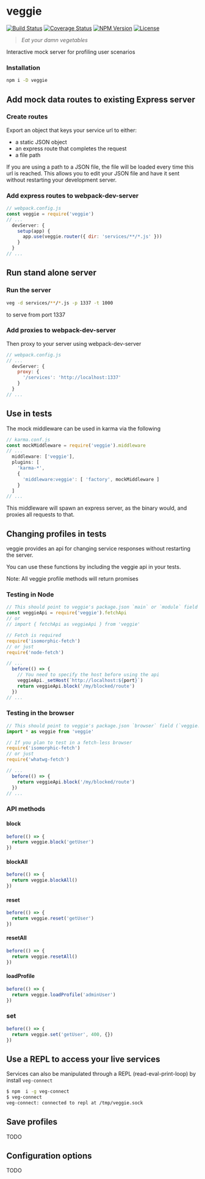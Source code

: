 
# veggie

[![Build Status](https://travis-ci.org/micburks/veggie.svg?branch=master)](https://travis-ci.org/micburks/veggie)
[![Coverage Status](https://coveralls.io/repos/github/micburks/veggie/badge.svg?branch=master)](https://coveralls.io/github/micburks/veggie?branch=master)
[![NPM Version](https://img.shields.io/npm/v/veggie.svg)](https://www.npmjs.com/package/veggie)
[![License](https://img.shields.io/npm/l/rollup.svg)](https://github.com/micburks/veggie/blob/master/LICENSE)

> *Eat your damn vegetables*

Interactive mock server for profiling user scenarios


### Installation

```bash
npm i -D veggie
```


## Add mock data routes to existing Express server

### Create routes

Export an object that keys your service url to either:

- a static JSON object
- an express route that completes the request
- a file path

If you are using a path to a JSON file, the file will be loaded every time this
url is reached. This allows you to edit your JSON file and have it sent without
restarting your development server.


### Add express routes to webpack-dev-server

```javascript
// webpack.config.js
const veggie = require('veggie')
// ...
  devServer: {
    setup(app) {
      app.use(veggie.router({ dir: 'services/**/*.js' }))
    }
  }
// ...
```


## Run stand alone server

### Run the server

```bash
veg -d services/**/*.js -p 1337 -t 1000
```

to serve from port 1337


### Add proxies to webpack-dev-server

Then proxy to your server using webpack-dev-server

```javascript
// webpack.config.js
// ...
  devServer: {
    proxy: {
      '/services': 'http://localhost:1337'
    }
  }
// ...
```


## Use in tests

The mock middleware can be used in karma via the following

```javascript
// karma.conf.js
const mockMiddleware = require('veggie').middleware
// ...
  middleware: ['veggie'],
  plugins: [
    'karma-*',
    {
      'middleware:veggie': [ 'factory', mockMiddleware ]
    }
  ]
// ...
```

This middleware will spawn an express server, as the binary would, and proxies
all requests to that.


## Changing profiles in tests

veggie provides an api for changing service responses without restarting the server.

You can use these functions by including the veggie api in your tests.

Note: All veggie profile methods will return promises


### Testing in Node

```javascript
// This should point to veggie's package.json `main` or `module` field (`veggie.js` or `veggie.es.js`)
const veggieApi = require('veggie').fetchApi
// or
// import { fetchApi as veggieApi } from 'veggie'

// Fetch is required
require('isomorphic-fetch')
// or just
require('node-fetch')

// ...
  before(() => {
    // You need to specify the host before using the api
    veggieApi._setHost(`http://localhost:${port}`)
    return veggieApi.block('/my/blocked/route')
  })
// ...
```


### Testing in the browser

```javascript
// This should point to veggie's package.json `browser` field (`veggie.api.js`)
import * as veggie from 'veggie'

// If you plan to test in a fetch-less browser
require('isomorphic-fetch')
// or just
require('whatwg-fetch')

// ...
  before(() => {
    return veggieApi.block('/my/blocked/route')
  })
// ...
```


### API methods

#### block
```javascript
before(() => {
  return veggie.block('getUser')
})
```

#### blockAll
```javascript
before(() => {
  return veggie.blockAll()
})
```

#### reset
```javascript
before(() => {
  return veggie.reset('getUser')
})
```

#### resetAll
```javascript
before(() => {
  return veggie.resetAll()
})
```

#### loadProfile
```javascript
before(() => {
  return veggie.loadProfile('adminUser')
})
```

### set
```javascript
before(() => {
  return veggie.set('getUser', 400, {})
})
```


## Use a REPL to access your live services

Services can also be manipulated through a REPL (read-eval-print-loop) by
install `veg-connect`

```bash
$ npm  i -g veg-connect
$ veg-connect
veg-connect: connected to repl at /tmp/veggie.sock
```


## Save profiles

TODO


## Configuration options

TODO


